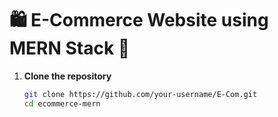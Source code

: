 # 🛍️ E-Commerce Website using MERN Stack 🚀


1. **Clone the repository**

   ```bash
   git clone https://github.com/your-username/E-Com.git
   cd ecommerce-mern

